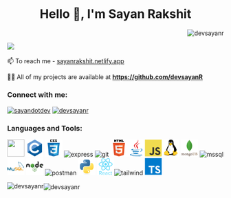 <h1 align="center">Hello 👋, I'm Sayan Rakshit</h1>
<p align="left">
 <p align="right"> <img src="https://komarev.com/ghpvc/?username=devsayanr&label=Profile%20views&color=0e75b6&style=flat" alt="devsayanr" /> </p>
</p>

<img src="https://github.com/devsayanR/devsayanR/assets/145536447/6214e682-def3-4dd7-8a7d-acd0c657ef54">


📫 To reach me - [sayanrakshit.netlify.app](https://sayanrakshit.netlify.app)

👨‍💻 All of my projects are available at **https://github.com/devsayanR**

<h3 align="left">Connect with me:</h3>
<p align="left">
<a href="https://twitter.com/sayandotdev" target="blank"><img align="center" src="https://raw.githubusercontent.com/rahuldkjain/github-profile-readme-generator/master/src/images/icons/Social/twitter.svg" alt="sayandotdev" height="30" width="40" /></a>
<a href="https://linkedin.com/in/devsayanr" target="blank"><img align="center" src="https://raw.githubusercontent.com/rahuldkjain/github-profile-readme-generator/master/src/images/icons/Social/linked-in-alt.svg" alt="devsayanr" height="30" width="40" /></a>
</p>

<h3 align="left">Languages and Tools:</h3>
<p align="left"> <img src="https://t4.ftcdn.net/jpg/05/83/61/63/240_F_583616375_80qhPkwmULzhpMzZaXgw9jYwucbev0HP.jpg" target="_blank" rel="noreferrer" width="40" height="40"> <img src="https://raw.githubusercontent.com/devicons/devicon/master/icons/c/c-original.svg" alt="c" width="40" height="40"/> <img src="https://raw.githubusercontent.com/devicons/devicon/master/icons/css3/css3-original-wordmark.svg" alt="css3" width="40" height="40"/> <img src="https://w7.pngwing.com/pngs/925/447/png-transparent-express-js-node-js-javascript-mongodb-node-js-text-trademark-logo.png" alt="express" width="40" height="40"/> <img src="https://www.vectorlogo.zone/logos/git-scm/git-scm-icon.svg" alt="git" width="40" height="40"/> <img src="https://raw.githubusercontent.com/devicons/devicon/master/icons/html5/html5-original-wordmark.svg" alt="html5" width="40" height="40"/><img src="https://raw.githubusercontent.com/devicons/devicon/master/icons/java/java-original.svg" alt="java" width="40" height="40"/><img src="https://raw.githubusercontent.com/devicons/devicon/master/icons/javascript/javascript-original.svg" alt="javascript" width="40" height="40"/><img src="https://raw.githubusercontent.com/devicons/devicon/master/icons/linux/linux-original.svg" alt="linux" width="40" height="40"/> <img src="https://raw.githubusercontent.com/devicons/devicon/master/icons/mongodb/mongodb-original-wordmark.svg" alt="mongodb" width="40" height="40"/> <img src="https://www.svgrepo.com/show/303229/microsoft-sql-server-logo.svg" alt="mssql" width="40" height="40"/> <img src="https://raw.githubusercontent.com/devicons/devicon/master/icons/mysql/mysql-original-wordmark.svg" alt="mysql" width="40" height="40"/> <img src="https://raw.githubusercontent.com/devicons/devicon/master/icons/nodejs/nodejs-original-wordmark.svg" alt="nodejs" width="40" height="40"/> <img src="https://www.vectorlogo.zone/logos/getpostman/getpostman-icon.svg" alt="postman" width="40" height="40"/> <img src="https://raw.githubusercontent.com/devicons/devicon/master/icons/python/python-original.svg" alt="python" width="40" height="40"/> <img src="https://raw.githubusercontent.com/devicons/devicon/master/icons/react/react-original-wordmark.svg" alt="react" width="40" height="40"/><img src="https://www.vectorlogo.zone/logos/tailwindcss/tailwindcss-icon.svg" alt="tailwind" width="40" height="40"/> <img src="https://raw.githubusercontent.com/devicons/devicon/master/icons/typescript/typescript-original.svg" alt="typescript" width="40" height="40"/> </p>

<p><img align="left" src="https://github-readme-stats.vercel.app/api/top-langs?username=devsayanr&show_icons=true&locale=en&layout=compact" alt="devsayanr" /></p>

<p><img align="center" src="https://github-readme-streak-stats.herokuapp.com/?user=devsayanr&" alt="devsayanr" /></p>
